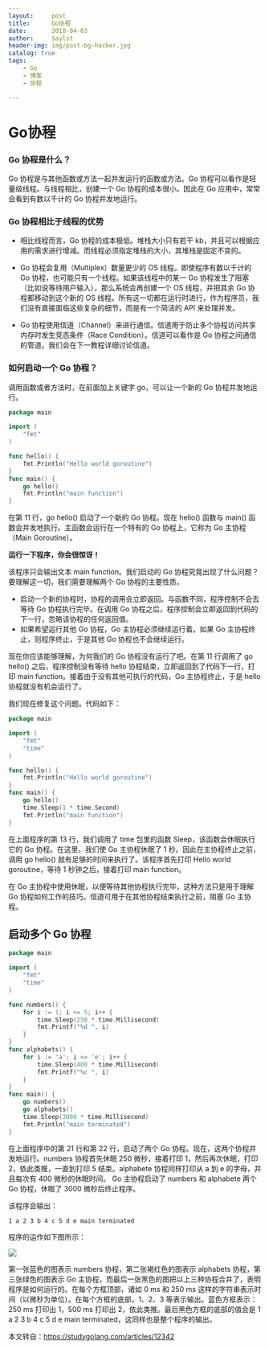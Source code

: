```yaml
---
layout:     post
title:      Go协程
date:       2018-04-03
author:     Saylst
header-img: img/post-bg-hacker.jpg
catalog: true
tags:
    - Go
    - 博客
    - 协程

---
```



# Go协程


### Go 协程是什么？

Go 协程是与其他函数或方法一起并发运行的函数或方法。Go 协程可以看作是轻量级线程。与线程相比，创建一个 Go 协程的成本很小。因此在 Go 应用中，常常会看到有数以千计的 Go 协程并发地运行。

### Go 协程相比于线程的优势

- 相比线程而言，Go 协程的成本极低。堆栈大小只有若干 kb，并且可以根据应用的需求进行增减。而线程必须指定堆栈的大小，其堆栈是固定不变的。

- Go 协程会复用（Multiplex）数量更少的 OS 线程。即使程序有数以千计的 Go 协程，也可能只有一个线程。如果该线程中的某一 Go 协程发生了阻塞（比如说等待用户输入），那么系统会再创建一个 OS 线程，并把其余 Go 协程都移动到这个新的 OS 线程。所有这一切都在运行时进行，作为程序员，我们没有直接面临这些复杂的细节，而是有一个简洁的 API 来处理并发。

- Go 协程使用信道（Channel）来进行通信。信道用于防止多个协程访问共享内存时发生竞态条件（Race Condition）。信道可以看作是 Go 协程之间通信的管道。我们会在下一教程详细讨论信道。

### 如何启动一个 Go 协程？

调用函数或者方法时，在前面加上关键字 go，可以让一个新的 Go 协程并发地运行。

```go
package main

import (
    "fmt"
)

func hello() {
    fmt.Println("Hello world goroutine")
}
func main() {
    go hello()
    fmt.Println("main function")
}
```

在第 11 行，go hello() 启动了一个新的 Go 协程。现在 hello() 函数与 main() 函数会并发地执行。主函数会运行在一个特有的 Go 协程上，它称为 Go 主协程（Main Goroutine）。

**运行一下程序，你会很惊讶！**

该程序只会输出文本 main function。我们启动的 Go 协程究竟出现了什么问题？要理解这一切，我们需要理解两个 Go 协程的主要性质。

- 启动一个新的协程时，协程的调用会立即返回。与函数不同，程序控制不会去等待 Go 协程执行完毕。在调用 Go 协程之后，程序控制会立即返回到代码的下一行，忽略该协程的任何返回值。
- 如果希望运行其他 Go 协程，Go 主协程必须继续运行着。如果 Go 主协程终止，则程序终止，于是其他 Go 协程也不会继续运行。

现在你应该能够理解，为何我们的 Go 协程没有运行了吧。在第 11 行调用了 go hello() 之后，程序控制没有等待 hello 协程结束，立即返回到了代码下一行，打印 main function。接着由于没有其他可执行的代码，Go 主协程终止，于是 hello 协程就没有机会运行了。

我们现在修复这个问题。代码如下：

```go
package main

import (  
    "fmt"
    "time"
)

func hello() {  
    fmt.Println("Hello world goroutine")
}
func main() {  
    go hello()
    time.Sleep(1 * time.Second)
    fmt.Println("main function")
}
```

在上面程序的第 13 行，我们调用了 time 包里的函数 Sleep，该函数会休眠执行它的 Go 协程。在这里，我们使 Go 主协程休眠了 1 秒。因此在主协程终止之前，调用 go hello() 就有足够的时间来执行了。该程序首先打印 Hello world goroutine，等待 1 秒钟之后，接着打印 main function。

在 Go 主协程中使用休眠，以便等待其他协程执行完毕，这种方法只是用于理解 Go 协程如何工作的技巧。信道可用于在其他协程结束执行之前，阻塞 Go 主协程。

## 启动多个 Go 协程

```go
package main

import (  
    "fmt"
    "time"
)

func numbers() {  
    for i := 1; i <= 5; i++ {
        time.Sleep(250 * time.Millisecond)
        fmt.Printf("%d ", i)
    }
}
func alphabets() {  
    for i := 'a'; i <= 'e'; i++ {
        time.Sleep(400 * time.Millisecond)
        fmt.Printf("%c ", i)
    }
}
func main() {  
    go numbers()
    go alphabets()
    time.Sleep(3000 * time.Millisecond)
    fmt.Println("main terminated")
}
```

在上面程序中的第 21 行和第 22 行，启动了两个 Go 协程。现在，这两个协程并发地运行。numbers 协程首先休眠 250 微秒，接着打印 1，然后再次休眠，打印 2，依此类推，一直到打印 5 结束。alphabete 协程同样打印从 a 到 e 的字母，并且每次有 400 微秒的休眠时间。 Go 主协程启动了 numbers 和 alphabete 两个 Go 协程，休眠了 3000 微秒后终止程序。

该程序会输出：

    1 a 2 3 b 4 c 5 d e main terminated
	

程序的运作如下图所示：

[![](https://raw.githubusercontent.com/studygolang/gctt-images/master/golang-series/Goroutines-explained.png)](https://raw.githubusercontent.com/studygolang/gctt-images/master/golang-series/Goroutines-explained.png)

第一张蓝色的图表示 numbers 协程，第二张褐红色的图表示 alphabets 协程，第三张绿色的图表示 Go 主协程，而最后一张黑色的图把以上三种协程合并了，表明程序是如何运行的。在每个方框顶部，诸如 0 ms 和 250 ms 这样的字符串表示时间（以微秒为单位）。在每个方框的底部，1、2、3 等表示输出。蓝色方框表示：250 ms 打印出 1，500 ms 打印出 2，依此类推。最后黑色方框的底部的值会是 1 a 2 3 b 4 c 5 d e main terminated，这同样也是整个程序的输出。


本文转自：<https://studygolang.com/articles/12342>

